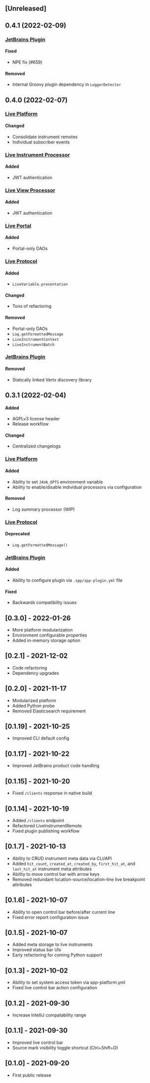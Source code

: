 ## [Unreleased]

## 0.4.1 (2022-02-09)

### [JetBrains Plugin](https://github.com/sourceplusplus/interface-jetbrains)

#### Fixed
- NPE fix (#659)

#### Removed
- Internal Groovy plugin dependency in `LoggerDetector`

## 0.4.0 (2022-02-07)

### [Live Platform](https://github.com/sourceplusplus/live-platform)

#### Changed
- Consolidate instrument remotes
- Individual subscriber events

### [Live Instrument Processor](https://github.com/sourceplusplus/processor-live-instrument)

#### Added
- JWT authentication

### [Live View Processor](https://github.com/sourceplusplus/processor-live-view)

#### Added
- JWT authentication

### [Live Portal](https://github.com/sourceplusplus/interface-portal)

#### Added
- Portal-only DAOs

### [Live Protocol](https://github.com/sourceplusplus/protocol)

#### Added
- `LiveVariable.presentation`

#### Changed
- Tons of refactoring

#### Removed
- Portal-only DAOs
- `Log.getFormattedMessage`
- `LiveInstrumentContext`
- `LiveInstrumentBatch`

### [JetBrains Plugin](https://github.com/sourceplusplus/interface-jetbrains)

#### Removed
- Statically linked Vertx discovery library

## 0.3.1 (2022-02-04)

#### Added
- AGPLv3 license header
- Release workflow

#### Changed
- Centralized changelogs

### [Live Platform](https://github.com/sourceplusplus/live-platform)

#### Added
- Ability to set `JAVA_OPTS` environment variable
- Ability to enable/disable individual processors via configuration

#### Removed
- Log summary processor (WIP)

### [Live Protocol](https://github.com/sourceplusplus/protocol)

#### Deprecated
- `Log.getFormattedMessage()`

### [JetBrains Plugin](https://github.com/sourceplusplus/interface-jetbrains)

#### Added
- Ability to configure plugin via `.spp/spp-plugin.yml` file

#### Fixed
- Backwards compatibility issues

## [0.3.0] - 2022-01-26
- More platform modularization
- Environment configurable properties
- Added in-memory storage option

## [0.2.1] - 2021-12-02
- Code refactoring
- Dependency upgrades

## [0.2.0] - 2021-11-17
- Modularized platform
- Added Python probe
- Removed Elasticsearch requirement

## [0.1.19] - 2021-10-25
- Improved CLI default config

## [0.1.17] - 2021-10-22
- Improved JetBrains product code handling

## [0.1.15] - 2021-10-20
- Fixed `/clients` response in native build

## [0.1.14] - 2021-10-19
- Added `/clients` endpoint
- Refactored LiveInstrumentRemote
- Fixed plugin publishing workflow

## [0.1.7] - 2021-10-13
- Ability to CRUD instrument meta data via CLI/API
- Added `hit_count`, `created_at`, `created_by`, `first_hit_at`, and `last_hit_at` instrument meta attributes 
- Ability to move control bar with arrow keys
- Removed redundant location-source/location-line live breakpoint attributes

## [0.1.6] - 2021-10-07
- Ability to open control bar before/after current line
- Fixed error report configuration issue

## [0.1.5] - 2021-10-07
- Added meta storage to live instruments
- Improved status bar UIs
- Early refactoring for coming Python support

## [0.1.3] - 2021-10-02
- Ability to set system access token via spp-platform.yml
- Fixed live control bar action configuration

## [0.1.2] - 2021-09-30
- Increase IntelliJ compatability range

## [0.1.1] - 2021-09-30
- Improved live control bar
- Source mark visibility toggle shortcut (Ctrl+Shift+D)

## [0.1.0] - 2021-09-20
- First public release
